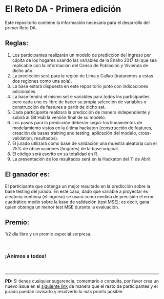 # El Reto DA - Primera edición
Este repositorio contiene la información necesaria para el desarrollo del primer Reto DA.

## Reglas:
1.	Los participantes realizarán un modelo de predicción del ingreso per cápita de los hogares usando las variables de la Enaho 2017 tal que sea replicable con la información del Censo de Población y Vivienda de dicho año.
2.	La predicción será para la región de Lima y Callao (trataremos a estas dos regiones como una sola).
3.	La base estará dispuesta en este repositorio junto con indicaciones adicionales.
4.	La base tendrá el mismo set e variables para todos los participantes pero cada uno es libre de hacer su propia selección de variables o construcción de features a partir de dicho set.
5.	Cada participante realizará la predicción de manera independiente y subirá al Git Hub la versión final de su modelo.
6.	Los pasos para la predicción deberán seguir los lineamientos de modelamiento vistos en la última hackaton (construcción de features, creación de bases training and testing, aplicación del modelo, cross-validation, resultados).
7.	El jurado utilizará como base de validación una muestra aleatoria con el 25% de observaciones (hogares) de la base original.
8.	El código será escrito en su totalidad en R.
9.	La presentación de los resultados será en la Hackaton del 11 de Abril.

## El ganador es:
El participante que obtenga un mejor resultado en la predicción sobre la base testing del jurado. En este caso, dado que variable a proyectar es aleatoria continua (el ingreso) se usará como medida de precisión el error cuadrático medio sobre la base de validación (test MSE); es decir, gana quien obtenga un menor test MSE durante la evaluación.

## Premio:
1/2 día libre y un premio especial sorpresa.

<br/>

### ¡Ánimos a todos!

<br/>

***
**PD:** Si tienes cualquier sugerencia, comentario o consulta, por favor crea un nuevo issue en el [siguiente link](https://github.com/FaridRodriguez/El-Reto-DA-1ed/issues) de manera que el resto de participantes y el jurado puedan ravisarlo y resolverlo lo más pronto posible.
